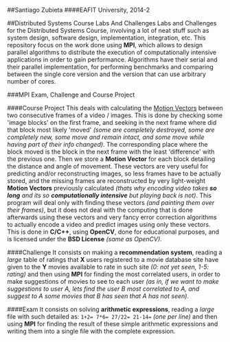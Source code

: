 ##Santiago Zubieta
####EAFIT University, 2014-2

##Distributed Systems Course Labs And Challenges
Labs and Challenges for the Distributed Systems Course, involving a lot of neat stuff such as system design, software design, implementation, integration, etc. This repository focus on the work done using **MPI**, which allows to design parallel algorithms to distribute the execution of computationally intensive applications in order to gain performance. Algorithms have their serial and their parallel implementation, for performing benchmarks and comparing between the single core version and the version that can use arbitrary number of cores.

###MPI Exam, Challenge and Course Project

####Course Project
This deals with calculating the [Motion Vectors](http://en.wikipedia.org/wiki/Motion_vector) between two consecutive frames of a video / images. This is done by checking some 'image blocks' on the first frame, and seeking in the next frame where did that block most likely 'moved' *(some are completely destroyed, some are completely new, some move and remain intact, and some move while having part of their info changed)*. The corresponding place where the block moved is the block in the next frame with the least 'difference' with the previous one. Then we store a **Motion Vector** for each block detailing the distance and angle of movement. These vectors are very useful for predicting and/or reconstructing images, so less frames have to be actually stored, and the missing frames are reconstructed by very light-weight **Motion Vectors** previously calculated *(thats why encoding video takes **so long** and its so **computationally intensive** but playing back is not)*. This program will deal only with finding these vectors *(and painting them over their frames)*, but it does not deal with the computing that is done afterwards using these vectors and very fancy error correction algorithms to actually encode a video and predict images using only these vectors. This is done in **C/C++**, using **OpenCV**, done for educational purposes, and is licensed under the **BSD License** *(same as OpenCV)*.

####Challenge
It consists on making a **recommendation system**, reading a *large* table of ratings that **X** users registered to a movie database site have given to the **Y** movies available to rate in such site *(0: not yet seen, 1-5: rating)* and then using **MPI** for finding the most correlated users, in order to make suggestions of movies to see to each user *(as in, if we want to make suggestions to user A, lets find the user B most correlated to A, and suggest to A some movies that B has seen that A has not seen).*

####Exam
It consists on solving **arithmetic expressions**, reading a *large* file with such detailed as:
``
1+2=
7*6=
27/22=
21-14=
`` *(one per line)*
and then using **MPI** for finding the result of these simple arithmetic expressions and writing them into a single file with the complete expression.
